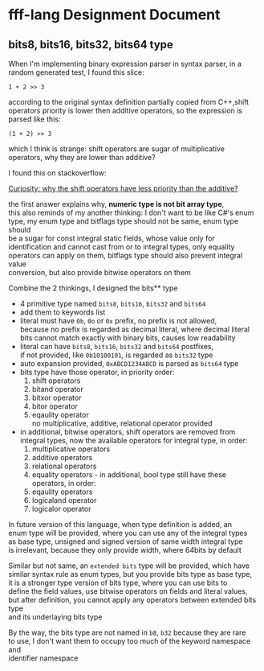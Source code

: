# fff-lang Designment Document

## bits8, bits16, bits32, bits64 type

When I'm implementing binary expression parser in syntax parser, in a  
random generated test, I found this slice:

    1 + 2 >> 3

according to the original syntax definition partially copied from C++,shift   
operators priority is lower then additive operators, so the expression is  
parsed like this:

    (1 + 2) >> 3

which I think is strange: shift operators are sugar of multiplicative  
operators, why they are lower than additive?

I found this on stackoverflow: 

[Curiosity: why the shift operators have less priority than the additive?](http://stackoverflow.com/questions/7844756/curiosity-why-the-shift-operators-have-less-priority-than-the-additive/7845322#7845322)

the first answer explains why, **numeric type is not bit array type**,  
this also reminds of my another thinking: I don't want to be like C#'s enum  
type, my enum type and bitflags type should not be same, enum type should  
be a sugar for const integral static fields, whose value only for  
identification and cannot cast from or to integral types, only equality  
operators can apply on them, bitflags type should also prevent integral value  
conversion, but also provide bitwise operators on them

Combine the 2 thinkings, I designed the bits** type

   - 4 primitive type named `bits8`, `bits16`, `bits32` and `bits64`
   - add them to keywords list
   - literal must have `0b`, `0o` or `0x` prefix, no prefix is not allowed,  
    because no prefix is regarded as decimal literal, where decimal literal  
    bits cannot match exactly with binary bits, causes low readability
   - literal can have `bits8`, `bits16`, `bits32` and `bits64` postfixes,  
    if not provided, like `0b10100101`, is regarded as `bits32` type
   - auto expansion provided, `0xABCD1234ABCD` is parsed as `bits64` type
   - bits type have those operator, in priority order: 
     1. shift operators
     2. bitand operator
     3. bitxor operator
     4. bitor operator
     5. eqaulity operator  
     no multiplicative, additive, relational operator provided
   - in additional, bitwise operators, shift operators are removed from  
    integral types, now the available operators for integral type, in order: 
     1. multiplicative operators
     2. additive operators
     3. relational operators
     4. equality operators
    - in additional, bool type still have these operators, in order:
     1. eqaulity operators
     2. logicaland operator
     3. logicalor operator

In future version of this language, when type definition is added, an  
enum type will be provided, where you can use any of the integral types  
as base type, unsigned and signed version of same width integral type  
is irrelevant, because they only provide width, where 64bits by default

Similar but not same, an `extended bits` type will be provided, which have  
similar syntax rule as enum types, but you provide bits type as base type,  
it is a stronger type version of bits type, where you can use bits to  
define the field values, use bitwise operators on fields and literal values,  
but after definition, you cannot apply any operators between extended bits type  
and its underlaying bits type

By the way, the bits type are not named in `b8`, `b32` because they are rare  
to use, I don't want them to occupy too much of the keyword namespace and  
identifier namespace